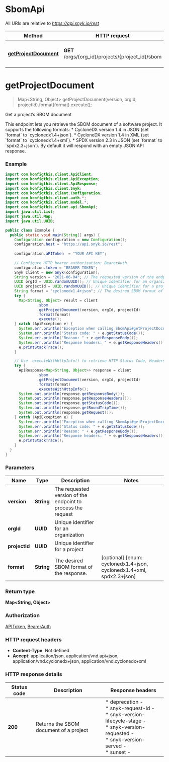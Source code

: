 # SbomApi

All URIs are relative to *https://api.snyk.io/rest*

| Method | HTTP request | Description |
|------------- | ------------- | -------------|
| [**getProjectDocument**](SbomApi.md#getProjectDocument) | **GET** /orgs/{org_id}/projects/{project_id}/sbom | Get a project’s SBOM document |


<a name="getProjectDocument"></a>
# **getProjectDocument**
> Map&lt;String, Object&gt; getProjectDocument(version, orgId, projectId).format(format).execute();

Get a project’s SBOM document

This endpoint lets you retrieve the SBOM document of a software project. It supports the following formats: * CycloneDX version 1.4 in JSON (set &#x60;format&#x60; to &#x60;cyclonedx1.4+json&#x60;). * CycloneDX version 1.4 in XML (set &#x60;format&#x60; to &#x60;cyclonedx1.4+xml&#x60;). * SPDX version 2.3 in JSON (set &#x60;format&#x60; to &#x60;spdx2.3+json&#x60;).  By default it will respond with an empty JSON:API response.

### Example
```java
import com.konfigthis.client.ApiClient;
import com.konfigthis.client.ApiException;
import com.konfigthis.client.ApiResponse;
import com.konfigthis.client.Snyk;
import com.konfigthis.client.Configuration;
import com.konfigthis.client.auth.*;
import com.konfigthis.client.model.*;
import com.konfigthis.client.api.SbomApi;
import java.util.List;
import java.util.Map;
import java.util.UUID;

public class Example {
  public static void main(String[] args) {
    Configuration configuration = new Configuration();
    configuration.host = "https://api.snyk.io/rest";
    
    configuration.aPIToken  = "YOUR API KEY";
    
    // Configure HTTP bearer authorization: BearerAuth
    configuration.token = "BEARER TOKEN";
    Snyk client = new Snyk(configuration);
    String version = "2021-06-04"; // The requested version of the endpoint to process the request
    UUID orgId = UUID.randomUUID(); // Unique identifier for an organization
    UUID projectId = UUID.randomUUID(); // Unique identifier for a project
    String format = "cyclonedx1.4+json"; // The desired SBOM format of the response.
    try {
      Map<String, Object> result = client
              .sbom
              .getProjectDocument(version, orgId, projectId)
              .format(format)
              .execute();
    } catch (ApiException e) {
      System.err.println("Exception when calling SbomApi#getProjectDocument");
      System.err.println("Status code: " + e.getStatusCode());
      System.err.println("Reason: " + e.getResponseBody());
      System.err.println("Response headers: " + e.getResponseHeaders());
      e.printStackTrace();
    }

    // Use .executeWithHttpInfo() to retrieve HTTP Status Code, Headers and Request
    try {
      ApiResponse<Map<String, Object>> response = client
              .sbom
              .getProjectDocument(version, orgId, projectId)
              .format(format)
              .executeWithHttpInfo();
      System.out.println(response.getResponseBody());
      System.out.println(response.getResponseHeaders());
      System.out.println(response.getStatusCode());
      System.out.println(response.getRoundTripTime());
      System.out.println(response.getRequest());
    } catch (ApiException e) {
      System.err.println("Exception when calling SbomApi#getProjectDocument");
      System.err.println("Status code: " + e.getStatusCode());
      System.err.println("Reason: " + e.getResponseBody());
      System.err.println("Response headers: " + e.getResponseHeaders());
      e.printStackTrace();
    }
  }
}

```

### Parameters

| Name | Type | Description  | Notes |
|------------- | ------------- | ------------- | -------------|
| **version** | **String**| The requested version of the endpoint to process the request | |
| **orgId** | **UUID**| Unique identifier for an organization | |
| **projectId** | **UUID**| Unique identifier for a project | |
| **format** | **String**| The desired SBOM format of the response. | [optional] [enum: cyclonedx1.4+json, cyclonedx1.4+xml, spdx2.3+json] |

### Return type

**Map&lt;String, Object&gt;**

### Authorization

[APIToken](../README.md#APIToken), [BearerAuth](../README.md#BearerAuth)

### HTTP request headers

 - **Content-Type**: Not defined
 - **Accept**: application/json, application/vnd.api+json, application/vnd.cyclonedx+json, application/vnd.cyclonedx+xml

### HTTP response details
| Status code | Description | Response headers |
|-------------|-------------|------------------|
| **200** | Returns the SBOM document of a project |  * deprecation -  <br>  * snyk-request-id -  <br>  * snyk-version-lifecycle-stage -  <br>  * snyk-version-requested -  <br>  * snyk-version-served -  <br>  * sunset -  <br>  |

